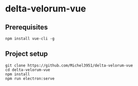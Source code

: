 # delta-velorum-vue
## Prerequisites
```
npm install vue-cli -g
```

## Project setup
```
git clone https://github.com/Michel3951/delta-velorum-vue
cd delta-velorum-vue
npm install
npm run electron:serve
```

